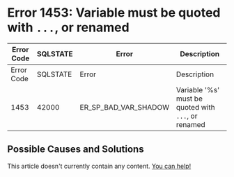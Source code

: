 
# Error 1453: Variable must be quoted with `...`, or renamed


| Error Code | SQLSTATE | Error | Description |
| --- | --- | --- | --- |
| Error Code | SQLSTATE | Error | Description |
| 1453 | 42000 | ER_SP_BAD_VAR_SHADOW | Variable '%s' must be quoted with `...`, or renamed |




## Possible Causes and Solutions


This article doesn't currently contain any content. [You can help!](/en/writing-and-editing-knowledge-base-articles/)


